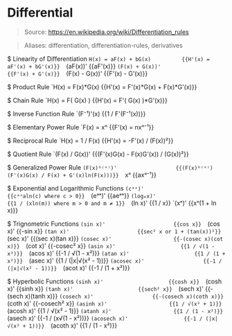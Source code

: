# Differential

> Source: https://en.wikipedia.org/wiki/Differentiation_rules

> Aliases: differentiation, differentiation-rules, derivatives

$ Linearity of Differentiation
    `H(x) = aF(x) + bG(x)          {{H'(x) = aF'(x) + bG'(x)}} 
    `(aF(x))'                      {{aF'(x)}} 
    `(F(x) + G(x))'                {{F'(x) + G'(x)}} 
    `(F(x) - G(x))'                {{F'(x) - G'(x)}} 

$ Product Rule
    `H(x) = F(x)*G(x)              {{H'(x) = F'(x)*G(x) + F(x)*G'(x)}} 

$ Chain Rule
    `H(x) = F( G(x) )              {{H'(x) = F'( G(x) )*G'(x)}} 

$ Inverse Function Rule
    `(F⁻¹)'(x)                     {{1 / F'(F⁻¹(x))}} 

$ Elementary Power Rule
    `F(x) = xⁿ                     {{F'(x) = nxⁿ⁻¹}} 

$ Reciprocal Rule
    `H(x) = 1 / F(x)               {{H'(x) = -F'(x) / (F(x))²}} 

$ Quotient Rule
    `(F(x) / G(x))'                {{(F'(x)G(x) - F(x)G'(x)) / (G(x))²}} 

$ Generalized Power Rule
    `(F(x)ᴳ⁽ˣ⁾)'                   {{(F(x)ᴳ⁽ˣ⁾)(F'(x)G(x) / F(x) + G'(x)ln(F(x)))}} 
    `xᵃ                            {{axᵃ⁻¹}} 

$ Exponential and Logarithmic Functions
    `(cᵃˣ)'                        {{cᵃˣaln(c) where c > 0}} 
    `(eᵃˣ)'                        {{aeᵃˣ}} 
    `(logₘx)'                      {{1 / (xln(m)) where m > 0 and m ≠ 1}} 
    `(ln x)'                       {{1 / x}} 
    `(xˣ)'                         {{xˣ(1 + ln x)}} 

$ Trignometric Functions
    `(sin x)'                      {{cos x}} 
    `(cos x)'                      {{-sin x}} 
    `(tan x)'                      {{sec² x or 1 + (tan(x))²}} 
    `(sec x)'                      {{(sec x)(tan x)}} 
    `(cosec x)'                    {{-(cosec x)(cot x)}} 
    `(cot x)'                      {{-cosec² x}} 
    `(asin x)'                     {{1 / √(1 - x²)}} 
    `(acos x)'                     {{-1 / √(1 - x²)}} 
    `(atan x)'                     {{1 / (1 + x²)}} 
    `(asec x)'                     {{1 / (|x|√(x² - 1))}} 
    `(acosec x)'                   {{-1 / (|x|√(x² - 1))}} 
    `(acot x)'                     {{-1 / (1 + x²)}} 

$ Hyperbolic Functions
    `(sinh x)'                     {{cosh x}} 
    `(cosh x)'                     {{sinh x}} 
    `(tanh x)'                     {{sech² x}} 
    `(sech x)'                     {{-(sech x)(tanh x)}} 
    `(cosech x)'                   {{-(cosech x)(coth x)}} 
    `(coth x)'                     {{-cosech² x}} 
    `(asinh x)'                    {{1 / √(x² + 1)}} 
    `(acosh x)'                    {{1 / √(x² - 1)}} 
    `(atanh x)'                    {{1 / (1 - x²)}} 
    `(asech x)'                    {{-1 / (x√(1 - x²))}} 
    `(acosech x)'                  {{-1 / (|x|√(x² + 1))}} 
    `(acoth x)'                    {{1 / (1 - x²)}} 

